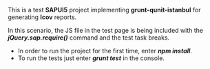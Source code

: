 This is a test <strong>SAPUI5</strong> project implementing <strong>grunt-qunit-istanbul</strong> for generating <strong>lcov</strong> reports.

In this scenario, the JS file in the test page is being included with the <strong><em>jQuery.sap.require()</em></strong> command and the test task breaks.

- In order to run the project for the first time, enter <strong><em>npm install</em></strong>.<br />
- To run the tests just enter <strong><em>grunt test</em></strong> in the console.
